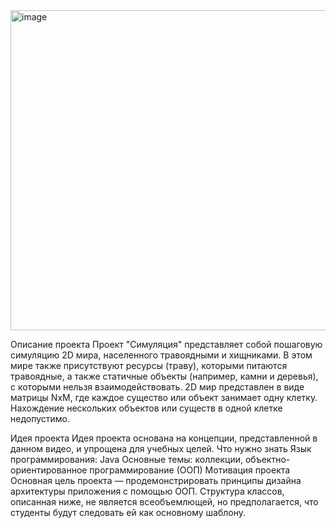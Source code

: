 <img width="512" alt="image" src="https://github.com/user-attachments/assets/11a7ce55-4464-44d0-a456-771857746b69">

Описание проекта
Проект "Симуляция" представляет собой пошаговую симуляцию 2D мира, населенного травоядными и хищниками. В этом мире также присутствуют ресурсы (траву), которыми питаются травоядные, а также статичные объекты (например, камни и деревья), с которыми нельзя взаимодействовать.
2D мир представлен в виде матрицы NxM, где каждое существо или объект занимает одну клетку. Нахождение нескольких объектов или существ в одной клетке недопустимо.

Идея проекта
Идея проекта основана на концепции, представленной в данном видео, и упрощена для учебных целей.
Что нужно знать
Язык программирования: Java
Основные темы: коллекции, объектно-ориентированное программирование (ООП)
Мотивация проекта
Основная цель проекта — продемонстрировать принципы дизайна архитектуры приложения с помощью ООП. Структура классов, описанная ниже, не является всеобъемлющей, но предполагается, что студенты будут следовать ей как основному шаблону.
         

